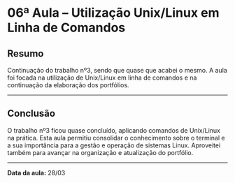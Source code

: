 # 06ª Aula – Utilização Unix/Linux em Linha de Comandos

## Resumo

Continuação do trabalho nº3, sendo que quase que acabei o mesmo. A aula foi focada na utilização de Unix/Linux em linha de comandos e na continuação da elaboração dos portfólios.

---

## Conclusão

O trabalho nº3 ficou quase concluído, aplicando comandos de Unix/Linux na prática. Esta aula permitiu consolidar o conhecimento sobre o terminal e a sua importância para a gestão e operação de sistemas Linux. Aproveitei também para avançar na organização e atualização do portfólio.

---

**Data da aula:** 28/03